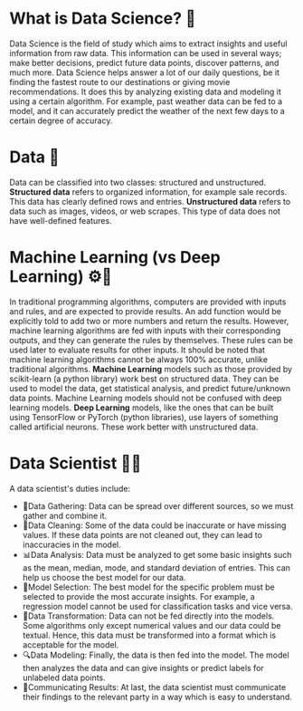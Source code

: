 # What is Data Science? 🔬
Data Science is the field of study which aims to extract insights and useful information from raw data. This information can be used in several ways; make better decisions, predict future data points, discover patterns, and much more.
Data Science helps answer a lot of our daily questions, be it finding the fastest route to our destinations or giving movie recommendations. It does this by analyzing existing data and modeling it using a certain algorithm. For example, past weather data can be fed to a model, and it can accurately predict the weather of the next few days to a certain degree of accuracy.

# Data 💽
Data can be classified into two classes: structured and unstructured. **Structured data** refers to organized information, for example sale records. This data has clearly defined rows and entries. **Unstructured data** refers to data such as images, videos, or web scrapes. This type of data does not have well-defined features.

# Machine Learning (vs Deep Learning) ⚙️🦾
In traditional programming algorithms, computers are provided with inputs and rules, and are expected to provide results. An add function would be explicitly told to add two or more numbers and return the results. However, machine learning algorithms are fed with inputs with their corresponding outputs, and they can generate the rules by themselves. These rules can be used later to evaluate results for other inputs. It should be noted that machine learning algorithms cannot be always 100% accurate, unlike traditional algorithms.
**Machine Learning** models such as those provided by scikit-learn (a python library) work best on structured data. They can be used to model the data, get statistical analysis, and predict future/unknown data points. Machine Learning models should not be confused with deep learning models. **Deep Learning** models, like the ones that can be built using TensorFlow or PyTorch (python libraries), use layers of something called artificial neurons. These work better with unstructured data.

# Data Scientist 🕵️‍♂️
A data scientist's duties include:
* 📮Data Gathering: Data can be spread over different sources, so we must gather and combine it.
*	🧼Data Cleaning: Some of the data could be inaccurate or have missing values. If these data points are not cleaned out, they can lead to inaccuracies in the model.
*	📊Data Analysis: Data must be analyzed to get some basic insights such as the mean, median, mode, and standard deviation of entries. This can help us choose the best model for our data.
*	🤔Model Selection: The best model for the specific problem must be selected to provide the most accurate insights. For example, a regression model cannot be used for classification tasks and vice versa.
*	🧪Data Transformation: Data can not be fed directly into the models. Some algorithms only except numerical values and our data could be textual. Hence, this data must be transformed into a format which is acceptable for the model.
*	🔍Data Modeling: Finally, the data is then fed into the model. The model then analyzes the data and can give insights or predict labels for unlabeled data points.
*	💬Communicating Results: At last, the data scientist must communicate their findings to the relevant party in a way which is easy to understand.
